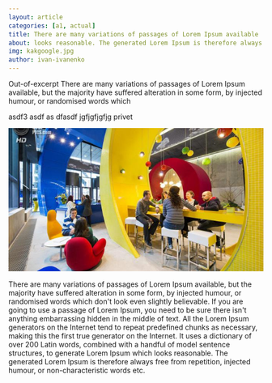 ```yaml
---
layout: article
categories: [a1, actual]
title: There are many variations of passages of Lorem Ipsum available
about: looks reasonable. The generated Lorem Ipsum is therefore always free from repetition, injected humour, 
img: kakgoogle.jpg
author: ivan-ivanenko
---
```

Out-of-excerpt
There are many variations of passages of Lorem Ipsum available, 
but the majority have suffered alteration in some form, by injected humour, or randomised words which

asdf3
asdf
as
dfasdf
jgfjgfjgfjg privet

![asdf](images/kakgoogle.jpg)


There are many variations of passages of Lorem Ipsum available, 
but the majority have suffered alteration in some form, by injected humour, or randomised words which
 don't look even slightly believable. If you are going to use a passage of Lorem Ipsum, you need to be
  sure there isn't anything embarrassing hidden in the middle of text. All the Lorem Ipsum generators on the
   Internet tend to repeat predefined chunks as necessary, making this the first true generator on the Internet. 
   It uses a dictionary of over 200 Latin words, combined with a handful of model sentence structures, to generate Lorem 
   Ipsum which looks reasonable. The generated Lorem Ipsum is therefore always free from repetition, injected humour, 
   or non-characteristic words etc.
